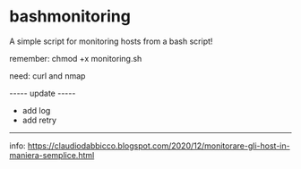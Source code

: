# bashmonitoring
A simple script for monitoring hosts from a bash script!

remember: chmod +x monitoring.sh

need: curl and nmap


----- update -----
- add log
- add retry


---------------
info: https://claudiodabbicco.blogspot.com/2020/12/monitorare-gli-host-in-maniera-semplice.html
